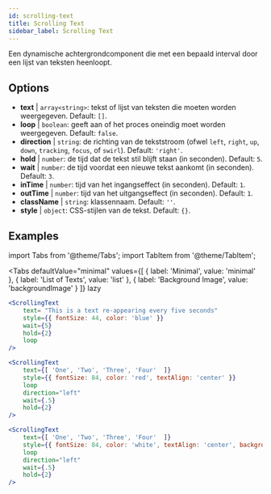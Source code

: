 ```yaml
---
id: scrolling-text
title: Scrolling Text
sidebar_label: Scrolling Text
---
```


Een dynamische achtergrondcomponent die met een bepaald interval door een lijst van teksten heenloopt.

## Options

* __text__ | `array<string>`: tekst of lijst van teksten die moeten worden weergegeven. Default: `[]`.
* __loop__ | `boolean`: geeft aan of het proces oneindig moet worden weergegeven. Default: `false`.
* __direction__ | `string`: de richting van de tekststroom (ofwel `left`, `right`, `up`, `down`, `tracking`, `focus`, of `swirl`). Default: `'right'`.
* __hold__ | `number`: de tijd dat de tekst stil blijft staan (in seconden). Default: `5`.
* __wait__ | `number`: de tijd voordat een nieuwe tekst aankomt (in seconden). Default: `3`.
* __inTime__ | `number`: tijd van het ingangseffect (in seconden). Default: `1`.
* __outTime__ | `number`: tijd van het uitgangseffect (in seconden). Default: `1`.
* __className__ | `string`: klassennaam. Default: `''`.
* __style__ | `object`: CSS-stijlen van de tekst. Default: `{}`.


## Examples


import Tabs from '@theme/Tabs';
import TabItem from '@theme/TabItem';

<Tabs
    defaultValue="minimal"
    values={[
        { label: 'Minimal', value: 'minimal' },
        { label: 'List of Texts', value: 'list' },
        { label: 'Background Image', value: 'backgroundImage' }
    ]}
    lazy
>

<TabItem value="minimal">

```jsx live
<ScrollingText
    text= "This is a text re-appearing every five seconds"
    style={{ fontSize: 44, color: 'blue' }}
    wait={5}
    hold={2}
    loop
/>
```

</TabItem>

<TabItem value="list">

```jsx live
<ScrollingText
    text={[ 'One', 'Two', 'Three', 'Four'  ]}
    style={{ fontSize: 84, color: 'red', textAlign: 'center' }}
    loop
    direction="left"
    wait={.5}
    hold={2}
/>
```

</TabItem>

<TabItem value="backgroundImage">

```jsx live
<ScrollingText
    text={[ 'One', 'Two', 'Three', 'Four'  ]}
    style={{ fontSize: 84, color: 'white', textAlign: 'center', backgroundImage: 'url(https://bit.ly/3qlRgoR)', backgroundSize: '1200px 200px' }}
    loop
    direction="left"
    wait={.5}
    hold={2}
/>
```

</TabItem>

</Tabs>
